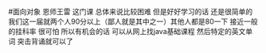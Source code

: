 #面向对象 恩师王雷 
这门课 总体来说比较困难 但是好好学习的话 还是很简单的 我们这一届就两个人90分以上（鄙人就是其中之一）其他人都是80一下 接近一般的挂科率 很可怕
所以有机会的话 可以从网上找java基础课程 然后特定的英文单词 突击背诵就可以了
